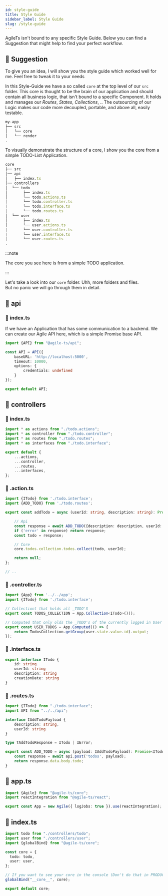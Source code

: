 ```yaml
---
id: style-guide
title: Style Guide
sidebar_label: Style Guide
slug: /style-guide
---
```


AgileTs isn't bound to any specific Style Guide. 
Below you can find a Suggestion that might help to find your perfect workflow.

## 🚀 Suggestion

To give you an idea, I will show you the style guide which worked well for me. 
Feel free to tweak it to your needs

In this Style-Guide we have a so called `core` at the top level of our `src` folder.
This core is thought to be the brain of our application and should contain all 
business logic, that isn't bound to a specific Component. 
It holds and manages our _Routes_, _States_, _Collections_, ..
The outsourcing of our Logic makes our code more decoupled, portable, and above all, easily testable.



```js {3} title="MyApp"
my-app
├── src
│   └── core
│   └── render
.
```

To visually demonstrate the structure of a core, I show you the core from a simple TODO-List Application.

```js title="core"
core
├── src
│── api
│   ├── index.ts
│── controllers
│  └── todo
│       ├── index.ts
│       └── todo.actions.ts
|       └── todo.controller.ts
|       └── todo.interface.ts
|       └── todo.routes.ts
│  └── user
│       ├── index.ts
│       └── user.actions.ts
|       └── user.controller.ts
|       └── user.interface.ts
|       └── user.routes.ts
.
```

:::note

The core you see here is from a simple TODO application.

:::

Let's take a look into our `core` folder. 
Uhh, more folders and files. <br />
But no panic we will go through them in detail.

## 📁 api

### 📝 index.ts

If we have an Application that has some communication to a backend. 
We can create our Agile API here, which is a simple Promise base API.

```ts title="index.ts"
import {API} from "@agile-ts/api";

const API = API({
    baseURL: 'http://localhost:5000',
    timeout: 10000,
    options: {
        credentials: undefined
    }
});

export default API;
```

## 📁 controllers

### 📝 index.ts

```ts
import * as actions from "./todo.actions";
import * as controller from "./todo.controller";
import * as routes from "./todo.routes";
import * as interfaces from "./todo.interface";

export default {
    ...actions,
    ...controller,
    ...routes,
    ...interfaces,
};
```

### 📝 .action.ts

```ts
import {ITodo} from './todo.interface';
import {ADD_TODO} from './todo.routes';

export const addTodo = async (userId: string, description: string): Promise<IError | null> => {

    // Api
    const response = await ADD_TODO({description: description, userId: userId});
    if ('error' in response) return response;
    const todo = response;

    // Core
    core.todos.collection.todos.collect(todo, userId);

    return null;
};

// ..

```

### 📝 .controller.ts

```ts
import {App} from '../../app';
import {ITodo} from './todo.interface';

// Collectiont that holds all _TODO'S
export const TODOS_COLLECTION = App.Collection<ITodo>()();

// Computed that only olds the _TODO's of the currently logged in User
export const USER_TODOS = App.Computed(() => {
    return TodosCollection.getGroup(user.state.value.id).output;
});

```

### 📝 .interface.ts

```ts
export interface ITodo {
	id: string
	userId: string
	description: string
	creationDate: string
}

```

### 📝 .routes.ts

```ts
import {ITodo} from "./todo.interface";
import API from "../../api";

interface IAddTodoPayload {
    description: string,
    userId: string
}

type TAddTodoResponse = ITodo | IError;

export const ADD_TODO = async (payload: IAddTodoPayload): Promise<ITodo> => {
    const response = await api.post('todos', payload);
    return response.data.body.todo;
}
```

## 📝 app.ts

```ts
import {Agile} from "@agile-ts/core";
import reactIntegration from "@agile-ts/react";

export const App = new Agile({ logJobs: true }).use(reactIntegration);
```

## 📝 index.ts

```ts
import todo from "./controllers/todo";
import user from "./controllers/user";
import {globalBind} from "@agile-ts/core";

const core = {
  todo: todo,
  user: user,
};

// If you want to see your core in the console (Don't do that in PRODUCTION!!)
globalBind("__core__", core);

export default core;
```



